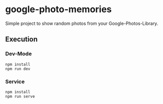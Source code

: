 # google-photo-memories

Simple project to show random photos from your Google-Photos-Library.

## Execution

### Dev-Mode

```shell
npm install
npm run dev
```

### Service

```shell
npm install
npm run serve
```
